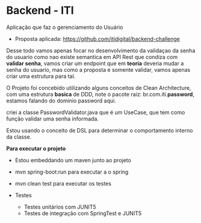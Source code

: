 # Backend - ITI
Aplicação que faz o gerenciamento do Usuário

- Proposta aplicada: https://github.com/itidigital/backend-challenge

Desse todo vamos apenas focar no desenvolvimento da validaçao da senha do usuario
como nao existe semantica em API Rest que condiza com **validar senha**, vamos criar
um endpoint que em **teoria** deveria mudar a senha do usuario, mas como a proposta
e somente validar, vamos apenas criar uma estrutura para tal.

O Projeto foi concebido utilizando alguns conceitos de Clean Architecture, com 
uma estrutura **basica** de DDD, note o pacote raiz: br.com.iti.**password**, estamos falando 
do dominio password aqui.

criei a classe PasswordValidator.java que é um UseCase, que tem como função validar uma 
senha informada.

Estou usando o conceito de DSL para determinar o comportamento interno da classe.


**Para executar o projeto**

- Estou embeddando um maven junto ao projeto
- mvn spring-boot:run para executar a o spring
- mvn clean test para executar os testes
  

- Testes
    - Testes unitários com JUNIT5
    - Testes de integração com SpringTest e JUNIT5

